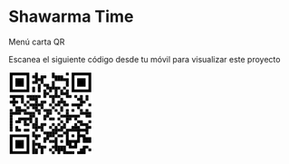 # Shawarma Time
Menú carta QR 

Escanea el siguiente código desde tu móvil para visualizar este proyecto

![Shawarma Time](assets/qr.png)
